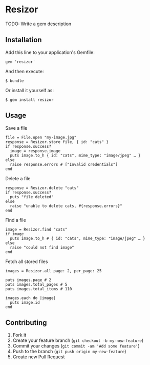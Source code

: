 # Resizor

TODO: Write a gem description

## Installation

Add this line to your application's Gemfile:

    gem 'resizor'

And then execute:

    $ bundle

Or install it yourself as:

    $ gem install resizor

## Usage

Save a file 

    file = File.open "my-image.jpg"
    response = Resizor.store file, { id: "cats" }
    if response.success?
      image = response.image
      puts image.to_h { id: "cats", mime_type: "image/jpeg" … }
    else
      raise response.errors # ["Invalid credentials"]
    end

Delete a file

    response = Resizor.delete "cats"
    if response.success?
      puts "file deleted"
    else
      raise "unable to delete cats, #{response.errors}"
    end

Find a file

    image = Resizor.find "cats"
    if image
      puts image.to_h # { id: "cats", mime_type: "image/jpeg" … }
    else
      raise "could not find image"
    end

Fetch all stored files

    images = Resizor.all page: 2, per_page: 25

    puts images.page # 2
    puts images.total_pages # 5
    puts images.total_items # 110

    images.each do |image|
      puts image.id
    end

## Contributing

1. Fork it
2. Create your feature branch (`git checkout -b my-new-feature`)
3. Commit your changes (`git commit -am 'Add some feature'`)
4. Push to the branch (`git push origin my-new-feature`)
5. Create new Pull Request
